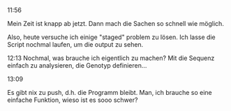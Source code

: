 11:56

Mein Zeit ist knapp ab jetzt. 
Dann mach die Sachen so schnell wie möglich. 

Also, heute versuche ich einige "staged"  problem zu lösen.
Ich lasse die Script nochmal laufen, um die output zu sehen. 



12:13
Nochmal, was brauche ich eigentlich zu machen? 
Mit die Sequenz einfach zu analysieren, die Genotyp definieren...


13:09

Es gibt nix zu push, d.h. die Programm bleibt. 
Man, ich brauche so eine einfache Funktion, wieso ist es sooo schwer? 

